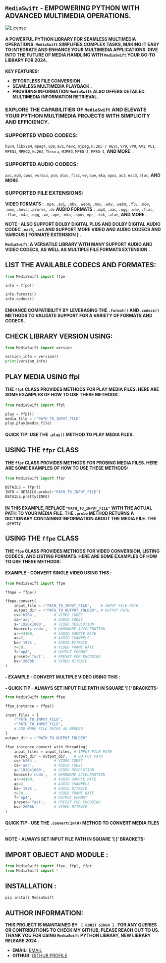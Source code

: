 ## `MediaSwift` - EMPOWERING PYTHON WITH ADVANCED MULTIMEDIA OPERATIONS.

[![License](https://img.shields.io/badge/LICENSE-GPLv3-blue.svg)](https://github.com/ROHIT-SINGH-1/PYTHON-MEDIASWIFT/blob/main/LICENSE)

#### A POWERFUL PYTHON LIBRARY FOR SEAMLESS MULTIMEDIA OPERATIONS. `MediaSwift` SIMPLIFIES COMPLEX TASKS, MAKING IT EASY TO INTEGRATE AND ENHANCE YOUR MULTIMEDIA APPLICATIONS. DIVE INTO THE FUTURE OF MEDIA HANDLING WITH `MediaSwift` YOUR GO-TO LIBRARY FOR 2024.

**KEY FEATURES:**
- **EFFORTLESS FILE CONVERSION .**
- **SEAMLESS MULTIMEDIA PLAYBACK .**
- **PROVIDING INFORMATION `MediaSwift` ALSO OFFERS DETAILED MULTIMEDIA INFORMATION RETRIEVAL .**


### EXPLORE THE CAPABILITIES OF `MediaSwift` AND ELEVATE YOUR PYTHON MULTIMEDIA PROJECTS WITH SIMPLICITY AND EFFICIENCY.


### SUPPORTED VIDEO CODECS:
`h264`, `libx264`, `mpeg4`, `vp9`, `av1`, `hevc`, `mjpeg`, `H.265 / HEVC`, `VP8`, `VP9`, `AV1`, `VC1`, `MPEG1`, `MPEG2`, `H.263`, `Theora`, `MJPEG`, `MPEG-3`, `MPEG-4`, **AND MORE** .

### SUPPORTED AUDIO CODECS:
`aac`, `mp3`, `opus`, `vorbis`, `pcm`, `alac`, `flac`, `wv`, `ape`, `mka`, `opus`, `ac3`, `eac3`, `alac`, **AND MORE** .

### SUPPORTED FILE EXTENSIONS:
**VIDEO FORMATS :** `.mp4`, `.avi`, `.mkv`, `.webm`, `.mov`, `.wmv`, `.webm`, `.flv`, `.mov`, `.wmv`, `.hevc`, `.prores`, `.dv`
**AUDIO FORMATS :** `.mp3`, `.aac`, `.ogg`, `.wav`, `.flac`, `.flac`, `.m4a`, `.ogg`, `.wv`, `.ape`, `.mka`, `.opus`, `mpc`, `.tak`, `.alac`, **AND MORE** .


**NOTE : ALSO SUPPORT DOLBY DIGITAL PLUS AND DOLBY DIGITAL AUDIO CODEC `.eac3`, `.ac3`
AND SUPPORT MORE VIDEO AND AUDIO CODECS AND VARIOUS [ FORMATE EXTENSION ] .**

**`MediaSwift`: A VERSATILE LIBRARY WITH MANY SUPPORT AUDIO AND VIDEO CODECS, AS WELL AS MULTIPLE FILE FORMATS EXTENSION .**

## LIST THE AVAILABLE CODECS AND FORMATES:
```python
from MediaSwift import ffpe

info = ffpe()

info.formats()
info.codecs()
```

#### ENHANCE COMPATIBILITY BY LEVERAGING THE `.format()` AND .`codecs()` METHODS TO VALIDATE SUPPORT FOR A VARIETY OF FORMATS AND CODECS.

## CHECK LIBRARY VERSION USING:

```python
from MediaSwift import version

version_info = version()
print(version_info)
```

## PLAY MEDIA USING ffpl
#### THE `ffpl` CLASS PROVIDES METHODS FOR PLAY MEDIA FILES. HERE ARE SOME EXAMPLES OF HOW TO USE THESE METHODS:

```python
from MediaSwift import ffpl

play = ffpl()
media_file = r"PATH_TO_INPUT_FILE"
play.play(media_file)
```

#### QUICK TIP: USE THE `.play()` METHOD TO PLAY MEDIA FILES.

## USING THE `ffpr` CLASS

#### THE `ffpr` CLASS PROVIDES METHODS FOR PROBING MEDIA FILES. HERE ARE SOME EXAMPLES OF HOW TO USE THESE METHODS:

```python
from MediaSwift import ffpr

DETAILS = ffpr()
INFO = DETAILS.probe(r"PATH_TO_INPUT_FILE")
DETAILS.pretty(INFO)
```

#### IN THIS EXAMPLE, REPLACE `"PATH_TO_INPUT_FILE"` WITH THE ACTUAL PATH TO YOUR MEDIA FILE. THE `.probe` METHOD RETURNS A DICTIONARY CONTAINING INFORMATION ABOUT THE MEDIA FILE. THE `.pretty`

## USING THE `ffpe` CLASS

#### THE `ffpe` CLASS PROVIDES METHODS FOR VIDEO CONVERSION, LISTING CODECS, AND LISTING FORMATS. HERE ARE SOME EXAMPLES OF HOW TO USE THESE METHODS:

#### EXAMPLE - CONVERT SINGLE VIDEO USING THIS : 
```python
from MediaSwift import ffpe

ffmpe = ffpe()

ffmpe.convert(
    input_file = r"PATH_TO_INPUT_FILE",    # INPUT FILE PATH
    output_dir = r"PATH_TO_OUTPUT_FOLDER", # OUTPUT PATH
    cv='h264',        # VIDEO CODEC
    ca='aac',         # AUDIO CODEC
    s='1920x1080',    # VIDEO RESOLUTION
    hwaccel='cuda',   # HARDWARE ACCELERATION
    ar=44100,         # AUDIO SAMPLE RATE
    ac=2,             # AUDIO CHANNELS
    ba='192k',        # AUDIO BITRATE
    r=30,             # VIDEO FRAME RATE
    f='mp4',          # OUTPUT FORMAT
    preset='fast',    # PRESET FOR ENCODING
    bv='2000k'        # VIDEO BITRATE 
)
```
#### - EXAMPLE - CONVERT MULTIPLE VIDEO USING THIS : 
**- QUICK TIP - ALWAYS SET INPUT FILE PATH IN SQUARE '[ ]' BRACKETS:**
```python
from MediaSwift import ffpe

ffpe_instance = ffpe()

input_files = [
    r"PATH_TO_INPUT_FILE",
    r"PATH_TO_INPUT_FILE",
    # ADD MORE FILE PATHS AS NEEDED
]
output_dir = r"PATH_TO_OUTPUT_FOLDER"

ffpe_instance.convert_with_threading(
    input_files = input_files, # INPUT FILE PATH
    output_dir = output_dir,   # OUTPUT PATH
    cv='h264',        # VIDEO CODEC
    ca='aac',         # AUDIO CODEC
    s='1920x1080',    # VIDEO RESOLUTION
    hwaccel='cuda',   # HARDWARE ACCELERATION
    ar=44100,         # AUDIO SAMPLE RATE
    ac=2,             # AUDIO CHANNELS
    ba='192k',        # AUDIO BITRATE
    r=30,             # VIDEO FRAME RATE
    f='mp4',          # OUTPUT FORMAT
    preset='fast',    # PRESET FOR ENCODING
    bv='2000k'        # VIDEO BITRATE
)
```
#### QUICK TIP : USE THE `.convert(INFO)` METHOD TO CONVERT MEDIA FILES .

**NOTE - ALWAYS SET INPUT FILE PATH IN SQUARE '[ ]' BRACKETS:**


## IMPORT OBJECT AND MODULE :
```python
from MediaSwift import ffpe, ffpl, ffpr
from MediaSwift import *
```

## INSTALLATION :

```bash
pip install MediaSwift
```

## AUTHOR INFORMATION:

**THIS PROJECT IS MAINTAINED BY ` [ ROHIT SINGH ]`  . FOR ANY QUERIES OR CONTRIBUTIONS TO CHECK MY GITHUB, PLEASE REACH OUT TO US. THANK YOU FOR USING `MediaSwift` PYTHON LIBRARY, NEW LIBRARY RELEASE 2024 .**

- **EMAIL:** [EMAIL](rs3232263@gmail.com)
- **GITHUB:** [GITHUB PROFILE](https://github.com/ROHIT-SINGH-1)